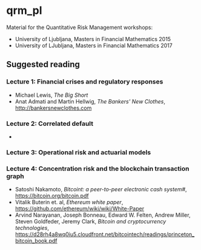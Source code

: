 
# qrm_pl
Material for the Quantitative Risk Management workshops:

* University of Ljubljana, Masters in Financial Mathematics 2015
* University of LJubljana, Masters in Financial Mathematics 2017

## Suggested reading

### Lecture 1: Financial crises and regulatory responses

* Michael Lewis, *The Big Short*
* Anat Admati and Martin Hellwig, *The Bankers' New Clothes*, http://bankersnewclothes.com

### Lecture 2: Correlated default

* 

### Lecture 3: Operational risk and actuarial models

### Lecture 4: Concentration risk and the blockchain transaction graph

* Satoshi Nakamoto, *Bitcoint: a peer-to-peer electronic cash system#*, https://bitcoin.org/bitcoin.pdf
* Vitalik Buterin et. al, *Ethereum white paper*, https://github.com/ethereum/wiki/wiki/White-Paper
* Arvind Narayanan, Joseph Bonneau, Edward W. Felten, Andrew Miller, Steven Goldfeder, Jeremy Clark, *Bitcoin and cryptocurrency technologies*, https://d28rh4a8wq0iu5.cloudfront.net/bitcointech/readings/princeton_bitcoin_book.pdf